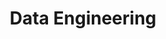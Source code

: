 ---
title: Data Engineering
description: "Collect, transform, and store data."
image: "/img/data_engineering.jpg"
---